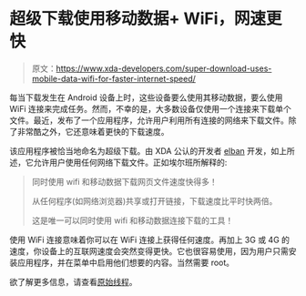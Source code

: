 # 超级下载使用移动数据+ WiFi，网速更快

> 原文：<https://www.xda-developers.com/super-download-uses-mobile-data-wifi-for-faster-internet-speed/>

每当下载发生在 Android 设备上时，这些设备要么使用其移动数据，要么使用 WiFi 连接来完成任务。然而，不幸的是，大多数设备仅使用一个连接来下载单个文件。最近，发布了一个应用程序，允许用户利用所有连接的网络来下载文件。除了非常酷之外，它还意味着更快的下载速度。

该应用程序被恰当地命名为超级下载。由 XDA 公认的开发者 [elban](http://forum.xda-developers.com/member.php?u=1887370) 开发，如上所述，它允许用户使用任何网络下载文件。正如埃尔班所解释的:

> 同时使用 wifi 和移动数据下载网页文件速度快得多！
> 
> 从任何程序(如网络浏览器)共享或打开链接，下载速度比平时快两倍。
> 
> 这是唯一可以同时使用 wifi 和移动数据连接下载的工具！

使用 WiFi 连接意味着你可以在 WiFi 连接上获得任何速度。再加上 3G 或 4G 的速度，你设备上的互联网速度会突然变得更快。它也很容易使用，因为用户只需安装应用程序，并在菜单中启用他们想要的内容。当然需要 root。

欲了解更多信息，请查看[原始线程](http://forum.xda-developers.com/showthread.php?t=1667025)。